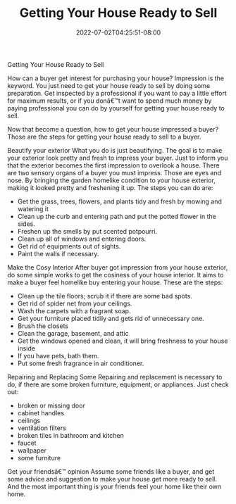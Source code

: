 ﻿---
title: "Getting Your House Ready to Sell"
date: 2022-07-02T04:25:51-08:00
description: "Sell_Your_House Tips for Web Success"
featured_image: "/images/Sell_Your_House.jpg"
tags: ["Sell Your House"]
---

Getting Your House Ready to Sell


How can a buyer get interest for purchasing your house? Impression is the keyword. You just need to get your house ready to sell by doing some preparation. Get inspected by a professional if you want to pay a little effort for maximum results, or if you donâ€™t want to spend much money by paying professional you can do by yourself for getting your house ready to sell.

Now that become a question, how to get your house impressed a buyer? Those are the steps for getting your house ready to sell to a buyer.

Beautify your exterior
What you do is just beautifying. The goal is to make your exterior look pretty and fresh to impress your buyer. Just to inform you that the exterior becomes the first impression to overlook a house. There are two sensory organs of a buyer you must impress. Those are eyes and nose. By bringing the garden homelike condition to your house exterior, making it looked pretty and freshening it up. The steps you can do are:
-	Get the grass, trees, flowers, and plants tidy and fresh by mowing and watering it
-	Clean up the curb and entering path and put the potted flower in the sides.
-	Freshen up the smells by put scented potpourri.
-	Clean up all of windows and entering doors.
-	Get rid of equipments out of sights.
-	Paint the walls if necessary.

Make the Cosy Interior
After buyer got impression from your house exterior, do some simple works to get the cosiness of your house interior. It aims to make a buyer feel homelike buy entering your house. These are the steps:
-	Clean up the tile floors; scrub it if there are some bad spots.
-	Get rid of spider net from your ceilings.
-	Wash the carpets with a fragrant soap.
-	Get your furniture placed tidily and gets rid of unnecessary one.
-	Brush the closets
-	Clean the garage, basement, and attic
-	Get the windows opened and clean, it will bring freshness to your house inside
-	If you have pets, bath them.
-	Put some fresh fragrance in air conditioner.

Repairing and Replacing 
Some Repairing and replacement is necessary to do, if there are some broken furniture, equipment, or appliances. Just check out:
-	broken or missing door
-	cabinet handles
-	ceilings
-	ventilation filters
-	broken tiles in bathroom and kitchen
-	faucet
-	wallpaper
-	some furniture

Get your friendsâ€™ opinion
Assume some friends like a buyer, and get some advice and suggestion to make your house get more ready to sell. And the most important thing is your friends feel your home like their own home.



